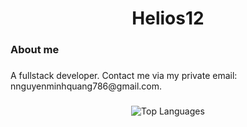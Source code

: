 ###

<h1 align="center">Helios12</h1>

###

<h3 align="left">About me</h3>

###

<p align="left">
  A fullstack developer.
  Contact me via my private email: nnguyenminhquang786@gmail.com.
</p>

###

<div align="center">
  <img src="https://github-readme-stats.vercel.app/api/top-langs/?username=Whiteknight12&layout=compact&theme=light&hide_border=false&langs_count=8" alt="Top Languages" />
</div>

###
